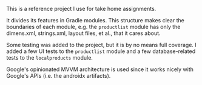 This is a reference project I use for take home assignments.

It divides its features in Gradle modules. This structure makes clear the boundaries
of each module, e.g. the `productlist` module has only the dimens.xml, strings.xml, layout files,
et al., that it cares about.

Some testing was added to the project, but it is by no means full coverage. I added a few UI
tests to the `productlist` module and a few database-related tests to the `localproducts` module.

Google's opinionated MVVM architecture is used since it works nicely with Google's APIs (i.e. the
androidx artifacts).
